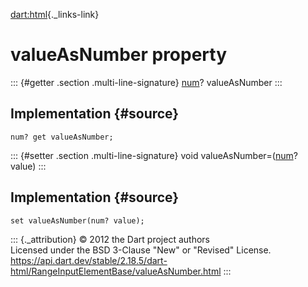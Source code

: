 [dart:html](../../dart-html/dart-html-library){._links-link}

valueAsNumber property
======================

::: {#getter .section .multi-line-signature}
[num](../../dart-core/num-class)? valueAsNumber
:::

Implementation {#source}
--------------

``` {.language-dart data-language="dart"}
num? get valueAsNumber;
```

::: {#setter .section .multi-line-signature}
void valueAsNumber=([num](../../dart-core/num-class)? value)
:::

Implementation {#source}
--------------

``` {.language-dart data-language="dart"}
set valueAsNumber(num? value);
```

::: {._attribution}
© 2012 the Dart project authors\
Licensed under the BSD 3-Clause \"New\" or \"Revised\" License.\
<https://api.dart.dev/stable/2.18.5/dart-html/RangeInputElementBase/valueAsNumber.html>
:::
